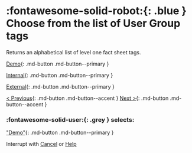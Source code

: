 # :fontawesome-solid-robot:{: .blue } Choose from the list of User Group tags

Returns an alphabetical list of level one fact sheet tags. 


[Demo](../user-group-found){: .md-button .md-button--primary }

[Internal](../user-group-found){: .md-button .md-button--primary }

[External](../user-group-found){: .md-button .md-button--primary }

[< Previous](){: .md-button .md-button--accent } [Next >](){: .md-button .md-button--accent }



### :fontawesome-solid-user:{: .grey } selects:

["Demo"](../user-group-tag-found){: .md-button .md-button--primary }

Interrupt with [Cancel](../cancel) or [Help](../help)
